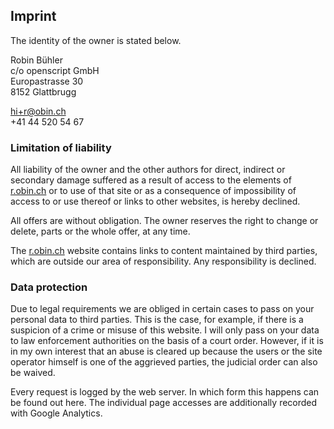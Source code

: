 ## Imprint

The identity of the owner is stated below.

Robin Bühler\
c/o openscript GmbH\
Europastrasse 30\
8152 Glattbrugg

hi+r@obin.ch\
+41 44 520 54 67

### Limitation of liability

All liability of the owner and the other authors for direct, indirect or secondary damage suffered as a result of access to the elements of [r.obin.ch](https://r.obin.ch) or to use of that site or as a consequence of impossibility of access to or use thereof or links to other websites, is hereby declined.

All offers are without obligation. The owner reserves the right to change or delete, parts or the whole offer, at any time.

The [r.obin.ch](https://r.obin.ch) website contains links to content maintained by third parties, which are outside our area of responsibility. Any responsibility is declined.

### Data protection

Due to legal requirements we are obliged in certain cases to pass on your personal data to third parties. This is the case, for example, if there is a suspicion of a crime or misuse of this website. I will only pass on your data to law enforcement authorities on the basis of a court order. However, if it is in my own interest that an abuse is cleared up because the users or the site operator himself is one of the aggrieved parties, the judicial order can also be waived.

Every request is logged by the web server. In which form this happens can be found out here. The individual page accesses are additionally recorded with Google Analytics.
